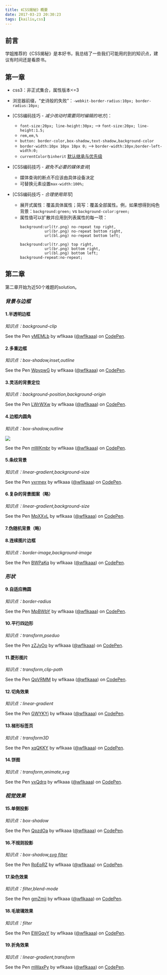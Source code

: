 ```yaml
---
title: 《CSS揭秘》概要
date: 2017-03-23 20:30:23
tags: [kailiu,css]
---
```

## 前言

学姐推荐的《CSS揭秘》是本好书，我总结了一些我们可能用的到的知识点，建议有时间还是看原书。

## 第一章

- css3：非正式集合，属性版本<=3
- 浏览器前缀，“史诗般的失败”：`-webkit-border-radius:10px; border-radius:10px;`
- [CSS编码技巧 - *减少改动时需要同时编辑的地方*]：
  - `font-size:20px; line-height:30px;` --> `font-size:20px; line-height:1.5;`  
  - `rem,em,%`
  - `button: border-color,box-shadow,text-shadow,background-color`
  - `border-width:10px 10px 10px 0;` --> `border-width:10px;border-left-width:0;`
  - `currentColor与inherit` [默认继承与优先级](http://yt-dragonfly.tech/dragonfly/2016/12/03/CSS%E5%B1%9E%E6%80%A7%E9%87%8D%E7%BD%AE%E5%8F%8A%E7%9B%B8%E5%85%B3%E5%85%B3%E9%94%AE%E5%AD%97/)

- [CSS编码技巧 - *避免不必要的媒体查询*]
  - 媒体查询的断点不应该由具体设备决定
  - 可替换元素设置`max-width:100%;`

- [CSS编码技巧 - *合理使用简写*]
  - 展开式属性：覆盖具体属性；简写：覆盖全部属性。例，如果想得到纯色背景：`background:green;` vs `background-color:green;`
  - 属性值可以扩散并应用到列表属性的每一项：
    ```
    background:url(tr.png) no-repeat top right,
               url(br.png) no-repeat bottom right,
               url(bl.png) no-repeat bottom left;
    ```
    ```
    background:url(tr.png) top right,
               url(br.png) bottom right,
               url(bl.png) bottom left;
    background-repeat:no-repeat;           
    ```

## 第二章

第二章开始为近50个难题的solution。

### *背景与边框*

#### 1.半透明边框

*知识点：background-clip*

<p data-height="265" data-theme-id="0" data-slug-hash="yMEMLb" data-default-tab="css,result" data-user="wflkaaa" data-embed-version="2" data-pen-title="yMEMLb" class="codepen">See the Pen <a href="http://codepen.io/wflkaaa/pen/yMEMLb/">yMEMLb</a> by wflkaaa (<a href="http://codepen.io/wflkaaa">@wflkaaa</a>) on <a href="http://codepen.io">CodePen</a>.</p>
<script async src="https://production-assets.codepen.io/assets/embed/ei.js"></script>

#### 2.多重边框

*知识点：box-shadow,inset,outline*

<p data-height="265" data-theme-id="0" data-slug-hash="WpypwG" data-default-tab="css,result" data-user="wflkaaa" data-embed-version="2" data-pen-title="WpypwG" class="codepen">See the Pen <a href="http://codepen.io/wflkaaa/pen/WpypwG/">WpypwG</a> by wflkaaa (<a href="http://codepen.io/wflkaaa">@wflkaaa</a>) on <a href="http://codepen.io">CodePen</a>.</p>
<script async src="https://production-assets.codepen.io/assets/embed/ei.js"></script>

#### 3.灵活的背景定位

*知识点：background-position,background-origin*

<p data-height="265" data-theme-id="0" data-slug-hash="LWrWXw" data-default-tab="css,result" data-user="wflkaaa" data-embed-version="2" data-pen-title="LWrWXw" class="codepen">See the Pen <a href="http://codepen.io/wflkaaa/pen/LWrWXw/">LWrWXw</a> by wflkaaa (<a href="http://codepen.io/wflkaaa">@wflkaaa</a>) on <a href="http://codepen.io">CodePen</a>.</p>
<script async src="https://production-assets.codepen.io/assets/embed/ei.js"></script>

#### 4.边框内圆角

*知识点：box-shadow,outline*

![](http://ohpf8h425.bkt.clouddn.com/inner-corder.png)

<p data-height="265" data-theme-id="0" data-slug-hash="mWKmbr" data-default-tab="css,result" data-user="wflkaaa" data-embed-version="2" data-pen-title="mWKmbr" class="codepen">See the Pen <a href="http://codepen.io/wflkaaa/pen/mWKmbr/">mWKmbr</a> by wflkaaa (<a href="http://codepen.io/wflkaaa">@wflkaaa</a>) on <a href="http://codepen.io">CodePen</a>.</p>
<script async src="https://production-assets.codepen.io/assets/embed/ei.js"></script>

#### 5.条纹背景

*知识点：linear-gradient,background-size*

<p data-height="265" data-theme-id="0" data-slug-hash="vxrmex" data-default-tab="html,result" data-user="wflkaaa" data-embed-version="2" data-pen-title="vxrmex" class="codepen">See the Pen <a href="http://codepen.io/wflkaaa/pen/vxrmex/">vxrmex</a> by wflkaaa (<a href="http://codepen.io/wflkaaa">@wflkaaa</a>) on <a href="http://codepen.io">CodePen</a>.</p>
<script async src="https://production-assets.codepen.io/assets/embed/ei.js"></script>

#### 6.复杂的背景图案（略）

*知识点：linear-gradient,background-size*

<p data-height="265" data-theme-id="0" data-slug-hash="MpXXvL" data-default-tab="css,result" data-user="wflkaaa" data-embed-version="2" data-pen-title="MpXXvL" class="codepen">See the Pen <a href="http://codepen.io/wflkaaa/pen/MpXXvL/">MpXXvL</a> by wflkaaa (<a href="http://codepen.io/wflkaaa">@wflkaaa</a>) on <a href="http://codepen.io">CodePen</a>.</p>
<script async src="https://production-assets.codepen.io/assets/embed/ei.js"></script>

#### 7.伪随机背景（略）

#### 8.连续图片边框

*知识点：border-image,background-image*

<p data-height="265" data-theme-id="0" data-slug-hash="BWPaKq" data-default-tab="css,result" data-user="wflkaaa" data-embed-version="2" data-pen-title="BWPaKq" class="codepen">See the Pen <a href="http://codepen.io/wflkaaa/pen/BWPaKq/">BWPaKq</a> by wflkaaa (<a href="http://codepen.io/wflkaaa">@wflkaaa</a>) on <a href="http://codepen.io">CodePen</a>.</p>
<script async src="https://production-assets.codepen.io/assets/embed/ei.js"></script>

### *形状*

#### 9.自适应椭圆

*知识点：border-radius*

<p data-height="265" data-theme-id="0" data-slug-hash="MpBWbY" data-default-tab="css,result" data-user="wflkaaa" data-embed-version="2" data-pen-title="MpBWbY" class="codepen">See the Pen <a href="http://codepen.io/wflkaaa/pen/MpBWbY/">MpBWbY</a> by wflkaaa (<a href="http://codepen.io/wflkaaa">@wflkaaa</a>) on <a href="http://codepen.io">CodePen</a>.</p>
<script async src="https://production-assets.codepen.io/assets/embed/ei.js"></script>

#### 10.平行四边形

*知识点：transform,pseduo*

<p data-height="265" data-theme-id="0" data-slug-hash="zZJyOo" data-default-tab="css,result" data-user="wflkaaa" data-embed-version="2" data-pen-title="zZJyOo" class="codepen">See the Pen <a href="http://codepen.io/wflkaaa/pen/zZJyOo/">zZJyOo</a> by wflkaaa (<a href="http://codepen.io/wflkaaa">@wflkaaa</a>) on <a href="http://codepen.io">CodePen</a>.</p>
<script async src="https://production-assets.codepen.io/assets/embed/ei.js"></script>

#### 11.菱形图片

*知识点：transform,clip-path*

<p data-height="265" data-theme-id="0" data-slug-hash="QpVRMM" data-default-tab="css,result" data-user="wflkaaa" data-embed-version="2" data-pen-title="QpVRMM" class="codepen">See the Pen <a href="http://codepen.io/wflkaaa/pen/QpVRMM/">QpVRMM</a> by wflkaaa (<a href="http://codepen.io/wflkaaa">@wflkaaa</a>) on <a href="http://codepen.io">CodePen</a>.</p>
<script async src="https://production-assets.codepen.io/assets/embed/ei.js"></script>

#### 12.切角效果

*知识点：linear-gradient*

<p data-height="265" data-theme-id="0" data-slug-hash="GWYKYj" data-default-tab="css,result" data-user="wflkaaa" data-embed-version="2" data-pen-title="GWYKYj" class="codepen">See the Pen <a href="http://codepen.io/wflkaaa/pen/GWYKYj/">GWYKYj</a> by wflkaaa (<a href="http://codepen.io/wflkaaa">@wflkaaa</a>) on <a href="http://codepen.io">CodePen</a>.</p>
<script async src="https://production-assets.codepen.io/assets/embed/ei.js"></script>

#### 13.梯形标签页

*知识点：transform3D*

<p data-height="265" data-theme-id="0" data-slug-hash="xqQKKY" data-default-tab="css,result" data-user="wflkaaa" data-embed-version="2" data-pen-title="xqQKKY" class="codepen">See the Pen <a href="http://codepen.io/wflkaaa/pen/xqQKKY/">xqQKKY</a> by wflkaaa (<a href="http://codepen.io/wflkaaa">@wflkaaa</a>) on <a href="http://codepen.io">CodePen</a>.</p>
<script async src="https://production-assets.codepen.io/assets/embed/ei.js"></script>

#### 14.饼图

*知识点：transform,animate,svg*

<p data-height="265" data-theme-id="0" data-slug-hash="vxQdrq" data-default-tab="css,result" data-user="wflkaaa" data-embed-version="2" data-pen-title="vxQdrq" class="codepen">See the Pen <a href="http://codepen.io/wflkaaa/pen/vxQdrq/">vxQdrq</a> by wflkaaa (<a href="http://codepen.io/wflkaaa">@wflkaaa</a>) on <a href="http://codepen.io">CodePen</a>.</p>
<script async src="https://production-assets.codepen.io/assets/embed/ei.js"></script>

### *视觉效果*

#### 15.单侧投影

*知识点：box-shadow*

<p data-height="265" data-theme-id="0" data-slug-hash="QpzdOa" data-default-tab="css,result" data-user="wflkaaa" data-embed-version="2" data-pen-title="QpzdOa" class="codepen">See the Pen <a href="http://codepen.io/wflkaaa/pen/QpzdOa/">QpzdOa</a> by wflkaaa (<a href="http://codepen.io/wflkaaa">@wflkaaa</a>) on <a href="http://codepen.io">CodePen</a>.</p>
<script async src="https://production-assets.codepen.io/assets/embed/ei.js"></script>

#### 16.不规则投影

*知识点：box-shadow,[svg filter](http://www.baidu.com/link?url=hSqKyuAoxAfgHWK7zrAnPgKLPIe9byQDIGonpeGidgf3YZGZS_h32Oe4AfsDTP9aSxgPAFIf8viBrCCk_eW15q&wd=&eqid=a17c1a19000005eb0000000458ddfa30)*

<p data-height="265" data-theme-id="0" data-slug-hash="RpEpRZ" data-default-tab="css,result" data-user="wflkaaa" data-embed-version="2" data-pen-title="RpEpRZ" class="codepen">See the Pen <a href="http://codepen.io/wflkaaa/pen/RpEpRZ/">RpEpRZ</a> by wflkaaa (<a href="http://codepen.io/wflkaaa">@wflkaaa</a>) on <a href="http://codepen.io">CodePen</a>.</p>
<script async src="https://production-assets.codepen.io/assets/embed/ei.js"></script>

#### 17.染色效果

*知识点：filter,blend-mode*

<p data-height="265" data-theme-id="0" data-slug-hash="gmZmjj" data-default-tab="css,result" data-user="wflkaaa" data-embed-version="2" data-pen-title="gmZmjj" class="codepen">See the Pen <a href="http://codepen.io/wflkaaa/pen/gmZmjj/">gmZmjj</a> by wflkaaa (<a href="http://codepen.io/wflkaaa">@wflkaaa</a>) on <a href="http://codepen.io">CodePen</a>.</p>
<script async src="https://production-assets.codepen.io/assets/embed/ei.js"></script>

#### 18.毛玻璃效果

*知识点：filter*

<p data-height="265" data-theme-id="0" data-slug-hash="EWGqyY" data-default-tab="css,result" data-user="wflkaaa" data-embed-version="2" data-pen-title="EWGqyY" class="codepen">See the Pen <a href="http://codepen.io/wflkaaa/pen/EWGqyY/">EWGqyY</a> by wflkaaa (<a href="http://codepen.io/wflkaaa">@wflkaaa</a>) on <a href="http://codepen.io">CodePen</a>.</p>
<script async src="https://production-assets.codepen.io/assets/embed/ei.js"></script>

#### 19.折角效果

*知识点：linear-gradient,transform*

<p data-height="265" data-theme-id="0" data-slug-hash="mWaxPy" data-default-tab="css,result" data-user="wflkaaa" data-embed-version="2" data-pen-title="mWaxPy" class="codepen">See the Pen <a href="http://codepen.io/wflkaaa/pen/mWaxPy/">mWaxPy</a> by wflkaaa (<a href="http://codepen.io/wflkaaa">@wflkaaa</a>) on <a href="http://codepen.io">CodePen</a>.</p>
<script async src="https://production-assets.codepen.io/assets/embed/ei.js"></script>






